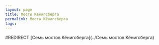 ```yaml
---
layout: page
title: Мосты Кёнигсберга
permalink: Мосты_Кёнигсберга
tags: 
---
```

#REDIRECT [Семь мостов Кёнигсберга](../Семь мостов Кёнигсберга)